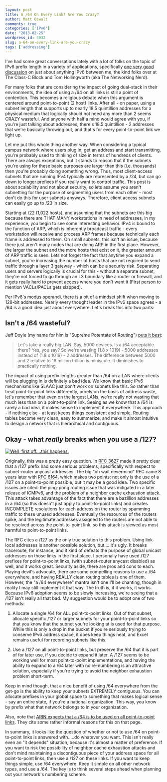 ```yaml
---
layout: post
title: A /64 On Every Link? Are You Crazy?
author: Matt Oswalt
comments: true
categories: ['IPv6']
date: "2013-02-25"
wordpress_id: 3032
slug: a-64-on-every-link-are-you-crazy
tags: ['addressing']
---
```



I've had some great conversations lately with a lot of folks on the topic of IPv6 prefix length in a variety of applications, specifically [one very good discussion](http://classcblock.com/2013/01/14/show-8-poking-ipv6-with-a-stick/) on just about anything IPv6 between me, the kind folks over at The Class-C Block and Tom Hollingworth (aka The Networking Nerd).

For many folks that are considering the impact of going dual-stack in their environments, the idea of using a /64 on all links is still a point of contention. This becomes a religious debate when this argument is centered around point-to-point (2 host) links. After all - on paper, using a subnet length that supports up to nearly 18.5 quintillion addresses for a physical medium that logically should not need any more than 2 seems CRAZY wasteful. And anyone with half a mind would agree with you, if you're just talking about addresses, there's 18.5 quintillion - 2 addresses that we're basically throwing out, and that's for every point-to-point link we light up.

Let me put this whole thing another way. When considering a typical campus network where users plug in, get an address and start transmitting, you're probably used to thinking of size in terms of hundreds of clients. There are always exceptions, but it stands to reason that if the subnets you're using for these basic purposes are larger than this (i.e. thousands) then you're probably doing something wrong. Thus, most client-access subnets that are running IPv4 typically are represented by a /24, but can go down to longer prefixes if you really want to control traffic. This post is about scalability and not about security, so lets assume you aren't subnetting for the purpose of segmenting users from each other - most don't do this for user subnets anyways. Therefore, client access subnets can easily go up to /23 in size.

Starting at /22 (1,022 hosts), and assuming that the subnets are this big because there are THAT MANY workstations in need of addresses, in my experience, you begin to see some interesting behavior. IPv4 is bound to the function of ARP, which is inherently broadcast traffic - every workstation will receive and process ARP frames because technically each frame is addressed to them. On small subnets, this isn't an issue, because there just aren't many nodes that are doing ARP in the first place. However, the larger the subnet and the more hosts that exist on it, the greater amount of ARP traffic is seen. Lets not forget the fact that anytime you expand a subnet, you're increasing the number of hosts that are not required to send traffic through a layer 3 gateway - which can be a security risk. Separating users and servers logically is crucial for this - without a separate subnet, they're not forced to go through an L3 boundary like a router or firewall, and it gets really hard to prevent access where you don't want it (First person to mention VACLs/PACLs gets slapped).

Per IPv6's modus operandi, there is a bit of a mindset shift when moving to 128-bit addresses. Nearly every thought leader in the IPv6 space agrees - a /64 is a good idea just about everywhere. Let's break this into two parts:

## Isn't a /64 wasteful?

Jeff Doyle (my name for him is "Supreme Potentate of Routing") [puts it best](http://www.networkcomputing.com/ipv6-tech-center/the-fear-and-loathing-of-64s-on-point-to/231700160?pgno=1):

> Let's take a really big LAN. Say, 5000 devices. Is a /64 acceptable there? Yes, you say? So we're wasting (1.8 x 1019) - 5000 addresses instead of (1.8 x 1019) - 2 addresses. The difference between 5000 and 2 relative to 18 million trillion is miniscule. It diminishes to practically nothing.

The impact of using prefix lengths greater than /64 on a LAN where clients will be plugging in is definitely a bad idea. We know that basic IPv6 mechanisms like SLAAC just don't work on subnets like this. So rather than treat point-to-point links differently, purely on the basis of address waste, let's remember that even on the largest LANs, we're really not wasting that much less than on a point-to-point link. Seeing as we know that a /64 is rarely a bad idea, it makes sense to implement it everywhere. This approach - if nothing else - at least keeps things consistent and simple. Routing tables become very clean, easy to summarize, and make it almost intuitive to design a network that is hierarchical and contiguous.

## Okay - what *really* breaks when you use a /127?

[![Well, first off....this happens.](/assets/2013/02/2588900543_b74701c1cd.jpg)](/assets/2013/02/2588900543_b74701c1cd.jpg)

Originally, this was a pretty easy question. In [RFC 3627](http://tools.ietf.org/html/rfc3627) made it pretty clear that a /127 prefix had some serious problems, specifically with respect to subnet-router anycast addresses. The big "oh wait nevermind" RFC came 8 years later with [RFC 6164](http://tools.ietf.org/html/rfc6164), which makes two points: not only is the use of a /127 on a point-to-point possible, but it may be a good idea. Two specific issues are cited: the ping-pong routing issue that was mitigated in a later release of ICMPv6, and the problem of a neighbor cache exhaustion attack. This attack takes advantage of the fact that there are a bazillion addresses in a /64 (so this doesn't just apply to point-to-point links) and creates INCOMPLETE resolutions for each address on the router by spamming traffic to these unused addresses. Eventually the resources of the routers spike, and the legitimate addresses assigned to the routers are not able to be resolved across the point-to-point link, so this attack is viewed as most harmful to point-to-point links.

The RFC cites a /127 as the only true solution to this problem. Using link-local addresses is another possible solution, but.....it's ugly. It breaks traceroute, for instance, and it kind of defeats the purpose of global unicast addresses on those links in the first place. I personally have used /127 prefixes for point-to-point links, (with subnet-router anycast disabled) as well, and it works great. Security aside, there are pros and cons to each. Playing devil's advocate, there are some compelling reasons to use a /64 everywhere, and having REALLY clean routing tables is one of them. However, the "a /64 everywhere" mantra isn't one I'll be chanting, though in reality I may still implement it that way. The truth is, if it works, it works. Because IPv6 adoption seems to be slowly increasing, we're seeing that a /127 isn't really all that bad. My suggestion would be to adopt one of two methods:
	
  1. Allocate a single /64 for ALL point-to-point links. Out of that subnet, allocate specific /127 or larger subnets for your point-to-point links so that you know that the subnet you're looking at is used for that purpose. While this is only a drop in the bucket if you're seriously trying to conserve IPv6 address space, it does keep things neat, and Excel remains useful for recording subnets like this.

  2. Use a /127 on all point-to-point links, but preserve the /64 that it is part of for later use, if you decide to expand it later. A /127 seems to be working well for most point-to-point implementations, and having the ability to expand to a /64 later with no re-numbering is an attractive solution, especially if you're trying to avoid the neighbor exhaustion problem short-term.

Keep in mind though, that a nice benefit of using /64 everywhere from the get-go is the ability to keep your subnets EXTREMELY contiguous. You can allocate prefixes in your global space to something that makes logical sense - say an entire state, if you're a national organization. This way, you know by prefix what that network belongs to in your organization.

Also, note that [ARIN expects that a /64 is to be used on all point-to-point links](http://vermin.arin.net/index.php/IPv6_Addressing_Plans). They cite some rather informal reasons for this on that page.

In summary, it looks like the question of whether or not to use /64 on point-to-point links is answered with.....do whatever you want. This isn't really even an "it depends" situation, because it's almost a matter of preference. If you want to risk the possibility of neighbor cache exhaustion attacks and don't mind maintaining a discontiguous piece of your address space for all point-to-point links, then use a /127 on these links. If you want to keep things simple, use /64 everywhere. Keep it simple on all other network types, and use a /64. The key is to think several steps ahead when planning out your network's numbering scheme.
